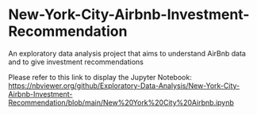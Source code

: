 # New-York-City-Airbnb-Investment-Recommendation
An exploratory data analysis project that aims to understand AirBnb data and to give investment recommendations

Please refer to this link to display the Jupyter Notebook: https://nbviewer.org/github/Exploratory-Data-Analysis/New-York-City-Airbnb-Investment-Recommendation/blob/main/New%20York%20City%20Airbnb.ipynb
